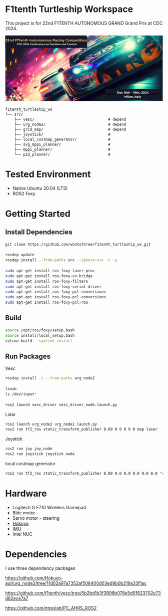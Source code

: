 # F1tenth Turtleship Workspace

This project is for 22nd F1TENTH AUTONOMOUS GRAND Grand Prix at CDC 2024.

![](./icons/f1tenth_cdc_2024_banner.png)


    f1tenth_turtleship_ws
    └── src/
        ├── vesc/                                 # depend
        ├── urg_node2/                            # depend
        ├── grid_map/                             # depend
        ├── joystick/                             #
        ├── local_costmap_generator/              # 
        ├── svg_mppi_planner/                     # 
        ├── mppi_planner/                         # 
        └── pid_planner/                          #

# Tested Environment

- Native Ubuntu 20.04 (LTS)
- ROS2 Foxy

# Getting Started

## Install Dependencies

```bash
git clone https://github.com/wontothree/f1tenth_turtleship_ws.git

rosdep update
rosdep install --from-paths src --ignore-src -r -y

sudo apt-get install ros-foxy-laser-proc
sudo apt-get install ros-foxy-cv-bridge
sudo apt-get install ros-foxy-filters
sudo apt-get install ros-foxy-serial-driver
sudo apt-get install ros-foxy-pcl-conversions
sudo apt-get install ros-foxy-pcl-conversions
sudo apt-get install ros-foxy-pcl-ros
```

## Build

```bash
source /opt/ros/foxy/setup.bash
source install/local_setup.bash
colcon build --symlink-install
```

## Run Packages

Vesc

```bash
rosdep install -i --from-paths urg_node2

lsusb
ls /dev/input*

ros2 launch vesc_driver vesc_driver_node.launch.py
```

Lidar

```bash
ros2 launch urg_node2 urg_node2.launch.py
ros2 run tf2_ros static_transform_publisher 0.09 0 0 0 0 0 map laser
```

Joystick

```bash
ros2 run joy joy_node
ros2 run joystick joystick_node
```

local costmap generator

```bash
ros2 run tf2_ros static_transform_publisher 0.09 0.0 0.0 0.0 0.0 0.0 "ego_racecar/laser" "ego_racecar/base_link"
```

# Hardware

- Logitech G F710 Wireless Gamepad
- Bldc motor
- Servo motor - steering
- [Hokuyo](https://www.hokuyo-aut.jp/search/single.php?serial=167)
- [IMU](https://www.devicemart.co.kr/goods/view?no=15136719&srsltid=AfmBOoqRikGmc_8O2PogU1WQg-s3Kz6dxdQenrYfrV1s8TG_qI2BBXvy)
- Intel NUC

# Dependencies

I use three dependency packages

https://github.com/Hokuyo-aut/urg_node2/tree/11d02a97a7352af508400d03ed9b0b219a33f1ac

https://github.com/f1tenth/vesc/tree/5b2bd1b3f3896b078e5d91623702e73d62ece7a7

https://github.com/ntrexlab/PC_AHRS_ROS2

